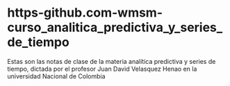 # https-github.com-wmsm-curso_analitica_predictiva_y_series_de_tiempo
Estas son las notas de clase de la materia analítica predictiva y series de tiempo, dictada por el profesor Juan David Velasquez Henao en la universidad Nacional de Colombia

